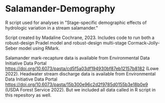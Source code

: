 # Salamander-Demography
R script used for analyses in "Stage-specific demographic effects of hydrologic variation in a stream salamander." 

Script created by Madaline Cochrane, 2023. Includes code to run both a robust-design Pradel model and robust-design multi-stage Cormack-Jolly-Seber model using RMark. 

Salamander mark-recapture data is available from Environmental Data Initiative Data Portal https://doi.org/10.6073/pasta/cd5f5a03df194930bf87eb12157b8182 (Lowe 2022). Headwater stream discharge data is available from Environmental Data Initiative Data Portal https://doi.org/10.6073/pasta/15b300e96c2d2f9785d0155b3e18b0e9 (USDA Forest Service 2022). But we included all data called in R script in this repesitory as well.
